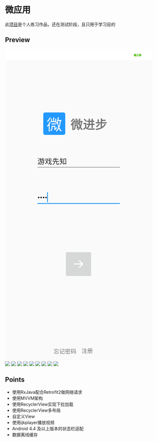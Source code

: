 # 微应用

此[项目](https://github.com/lichukuan/NewsCopy)是个人练习作品，还在测试阶段，且只用于学习目的

## Preview

![](https://github.com/lichukuan/NewsCopy/blob/master/image/Screenshot_2020-01-16-18-55-50-581_com.person.new.jpg)
![](https://user-gold-cdn.xitu.io/2019/9/4/16cfc39b870ef189?w=1080&h=2280&f=png&s=1293926)
![](https://user-gold-cdn.xitu.io/2019/9/4/16cfc3a0a4c930b1?w=1080&h=2280&f=png&s=1327702)
![](https://user-gold-cdn.xitu.io/2019/9/4/16cfc3a2dda4d655?w=1080&h=2280&f=png&s=477908)
![](https://user-gold-cdn.xitu.io/2019/9/4/16cfc3a5ff894380?w=1080&h=2280&f=png&s=67330)
![](https://user-gold-cdn.xitu.io/2019/9/4/16cfc3a9d8e71361?w=1080&h=2280&f=png&s=1304883)
![](https://user-gold-cdn.xitu.io/2019/9/4/16cfc3ad344eef5f?w=1080&h=2280&f=png&s=101661)
![](https://user-gold-cdn.xitu.io/2019/9/4/16cfc3b74be317ff?w=1080&h=2280&f=png&s=602584)
![](https://user-gold-cdn.xitu.io/2019/9/4/16cfc3b023a20801?w=1080&h=2280&f=png&s=246284)
![](https://user-gold-cdn.xitu.io/2019/9/4/16cfc3b2cc7d5148?w=2280&h=1080&f=png&s=734180)

## Points

* 使用RxJava配合Retrofit2做网络请求
* 使用MVVM架构
* 使用RecyclerView实现下拉加载
* 使用RecyclerView多布局
* 自定义View
* 使用ijkplayer播放视频
* Android 4.4 及以上版本的状态栏适配
* 数据离线缓存 




